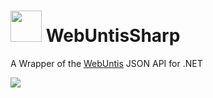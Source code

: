 # <img src="https://raw.githubusercontent.com/mrousavy/WebUntisSharp/master/Images/Logo.png" width="50"> WebUntisSharp
A Wrapper of the [WebUntis](http://www.untis.at/Downloads/int/Manuals/de/WebUntis.pdf) JSON API for .NET

<img src="http://sankt-ansgar-schule.de/wp-content/uploads/2016/08/WebUntis.png">
